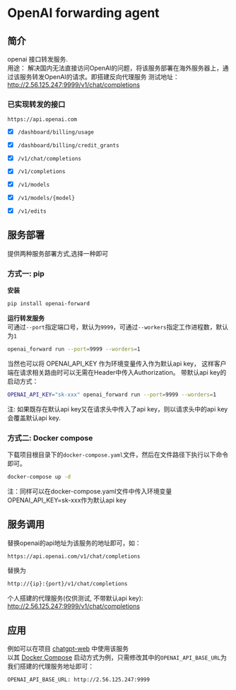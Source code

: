 # OpenAI forwarding agent
## 简介
openai 接口转发服务.   
用途： 
解决国内无法直接访问OpenAI的问题，将该服务部署在海外服务器上，通过该服务转发OpenAI的请求。即搭建反向代理服务
测试地址：http://2.56.125.247:9999/v1/chat/completions  

### 已实现转发的接口
`https://api.openai.com`

- [x] `/dashboard/billing/usage`
- [x] `/dashboard/billing/credit_grants`
- [x] `/v1/chat/completions`
- [x] `/v1/completions`
- [x] `/v1/models`
- [x] `/v1/models/{model}`
- [x] `/v1/edits`


## 服务部署
提供两种服务部署方式,选择一种即可

### 方式一:  pip
**安装**
```bash
pip install openai-forward
```
**运行转发服务**  
可通过`--port`指定端口号，默认为`9999`，可通过`--workers`指定工作进程数，默认为`1`
```bash
openai_forward run --port=9999 --worders=1
```
当然也可以将 OPENAI_API_KEY 作为环境变量传入作为默认api key， 这样客户端在请求相关路由时可以无需在Header中传入Authorization。
带默认api key的启动方式：
```bash
OPENAI_API_KEY="sk-xxx" openai_forward run --port=9999 --worders=1
```
注: 如果既存在默认api key又在请求头中传入了api key，则以请求头中的api key会覆盖默认api key.

### 方式二: Docker compose
下载项目根目录下的`docker-compose.yaml`文件，然后在文件路径下执行以下命令即可。
```bash
docker-compose up -d
```
注：同样可以在docker-compose.yaml文件中传入环境变量OPENAI_API_KEY=sk-xxx作为默认api key

## 服务调用
替换openai的api地址为该服务的地址即可，如：
```bash
https://api.openai.com/v1/chat/completions
```
替换为
```bash
http://{ip}:{port}/v1/chat/completions
```

个人搭建的代理服务(仅供测试, 不带默认api key):  
http://2.56.125.247:9999/v1/chat/completions  

## 应用
例如可以在项目 [chatgpt-web](https://github.com/Chanzhaoyu/chatgpt-web) 中使用该服务   
以其 [Docker Compose](https://github.com/Chanzhaoyu/chatgpt-web#docker-compose) 启动方式为例，只需修改其中的`OPENAI_API_BASE_URL`为我们搭建的代理服务地址即可：
```bash
OPENAI_API_BASE_URL: http://2.56.125.247:9999 
```
